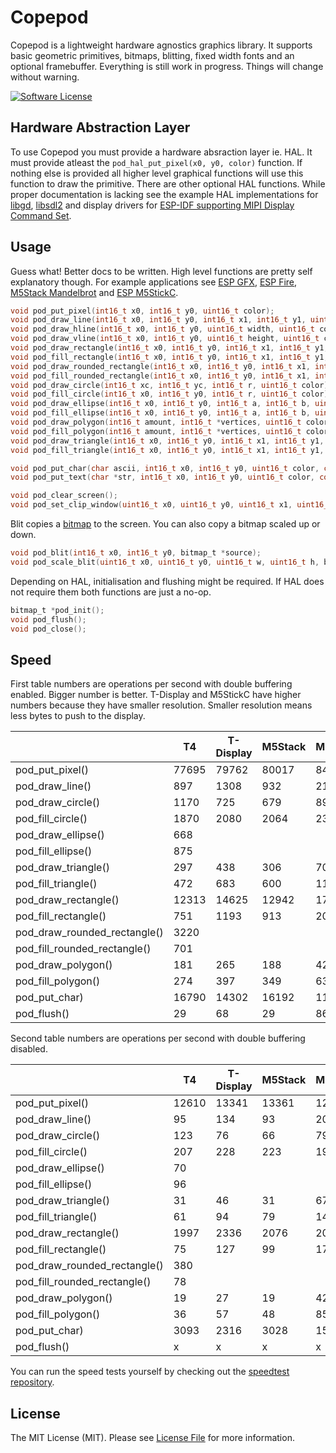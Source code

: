 # Copepod

Copepod is a lightweight hardware agnostics graphics library. It supports basic geometric primitives, bitmaps, blitting, fixed width fonts and an optional framebuffer. Everything is still work in progress. Things will change without warning.

[![Software License](https://img.shields.io/badge/license-MIT-brightgreen.svg?style=flat-square)](LICENSE.md)

## Hardware Abstraction Layer

To use Copepod you must provide a hardware absraction layer ie. HAL. It must provide atleast the `pod_hal_put_pixel(x0, y0, color)` function. If nothing else is provided all higher level graphical functions will use this function to draw the primitive. There are other optional HAL functions. While proper documentation is lacking see the example HAL implementations for [libgd](https://github.com/tuupola/copepod-libgd), [libsdl2](https://github.com/tuupola/copepod-libsdl2) and display drivers for [ESP-IDF supporting MIPI Display Command Set](https://github.com/tuupola/esp_mipi).


## Usage

Guess what! Better docs to be written. High level functions are pretty self explanatory though. For example applications see [ESP GFX](https://github.com/tuupola/esp_gfx), [ESP Fire](https://github.com/tuupola/esp_fire), [M5Stack Mandelbrot](https://github.com/tuupola/esp-examples/tree/master/014-mandelbrot) and [ESP M5StickC](https://github.com/tuupola/esp_m5stick).

```c
void pod_put_pixel(int16_t x0, int16_t y0, uint16_t color);
void pod_draw_line(int16_t x0, int16_t y0, int16_t x1, int16_t y1, uint16_t color);
void pod_draw_hline(int16_t x0, int16_t y0, uint16_t width, uint16_t color);
void pod_draw_vline(int16_t x0, int16_t y0, uint16_t height, uint16_t color);
void pod_draw_rectangle(int16_t x0, int16_t y0, int16_t x1, int16_t y1, uint16_t color);
void pod_fill_rectangle(int16_t x0, int16_t y0, int16_t x1, int16_t y1, uint16_t color);
void pod_draw_rounded_rectangle(int16_t x0, int16_t y0, int16_t x1, int16_t y1, int16_t r, uint16_t color);
void pod_fill_rounded_rectangle(int16_t x0, int16_t y0, int16_t x1, int16_t y1, int16_t r, uint16_t color);
void pod_draw_circle(int16_t xc, int16_t yc, int16_t r, uint16_t color);
void pod_fill_circle(int16_t x0, int16_t y0, int16_t r, uint16_t color);
void pod_draw_ellipse(int16_t x0, int16_t y0, int16_t a, int16_t b, uint16_t color);
void pod_fill_ellipse(int16_t x0, int16_t y0, int16_t a, int16_t b, uint16_t color);
void pod_draw_polygon(int16_t amount, int16_t *vertices, uint16_t color);
void pod_fill_polygon(int16_t amount, int16_t *vertices, uint16_t color);
void pod_draw_triangle(int16_t x0, int16_t y0, int16_t x1, int16_t y1, int16_t x2, int16_t y2, uint16_t color);
void pod_fill_triangle(int16_t x0, int16_t y0, int16_t x1, int16_t y1, int16_t x2, int16_t y2, uint16_t color);

void pod_put_char(char ascii, int16_t x0, int16_t y0, uint16_t color, const char font[][8]);
void pod_put_text(char *str, int16_t x0, int16_t y0, uint16_t color, const char font[][8]);

void pod_clear_screen();
void pod_set_clip_window(uint16_t x0, uint16_t y0, uint16_t x1, uint16_t y1);

```

Blit copies a [bitmap](https://github.com/tuupola/copepod/blob/master/bitmap.c) to the screen. You can also copy a bitmap scaled up or down.

```c
void pod_blit(int16_t x0, int16_t y0, bitmap_t *source);
void pod_scale_blit(uint16_t x0, uint16_t y0, uint16_t w, uint16_t h, bitmap_t *source);
```

Depending on HAL, initialisation and flushing might be required. If HAL does not require them both functions are just a no-op.

```c
bitmap_t *pod_init();
void pod_flush();
void pod_close();
```

## Speed

 First table numbers are operations per second with double buffering enabled. Bigger number is better. T-Display and M5StickC have higher numbers because they have smaller resolution. Smaller resolution means less bytes to push to the display.

|                              | T4    | T-Display | M5Stack | M5StickC |
|------------------------------|-------|-----------|---------|----------|
| pod_put_pixel()              | 77695 | 79762     | 80017   | 84496    |
| pod_draw_line()              | 897   | 1308      | 932     | 2107     |
| pod_draw_circle()            | 1170  | 725       | 679     | 891      |
| pod_fill_circle()            | 1870  | 2080      | 2064    | 2325     |
| pod_draw_ellipse()           | 668   |           |         |          |
| pod_fill_ellipse()           | 875   |           |         |          |
| pod_draw_triangle()          | 297   | 438       | 306     | 707      |
| pod_fill_triangle()          | 472   | 683       | 600     | 1104     |
| pod_draw_rectangle()         | 12313 | 14625     | 12942   | 17703    |
| pod_fill_rectangle()         | 751   | 1193      | 913     | 2031     |
| pod_draw_rounded_rectangle() | 3220  |           |         |          |
| pod_fill_rounded_rectangle() | 701   |           |         |          |
| pod_draw_polygon()           | 181   | 265       | 188     | 425      |
| pod_fill_polygon()           | 274   | 397       | 349     | 633      |
| pod_put_char)                | 16790 | 14302     | 16192   | 11656    |
| pod_flush()                  | 29    | 68        | 29      | 86       |

Second table numbers are operations per second with double buffering disabled.

|                              | T4    | T-Display | M5Stack | M5StickC |
|------------------------------|-------|-----------|---------|----------|
| pod_put_pixel()              | 12610 | 13341     | 13361   | 12324    |
| pod_draw_line()              | 95    | 134       | 93      | 203      |
| pod_draw_circle()            | 123   | 76        | 66      | 79       |
| pod_fill_circle()            | 207   | 228       | 223     | 197      |
| pod_draw_ellipse()           | 70    |           |         |          |
| pod_fill_ellipse()           | 96    |           |         |          |
| pod_draw_triangle()          | 31    | 46        | 31      | 67       |
| pod_fill_triangle()          | 61    | 94        | 79      | 141      |
| pod_draw_rectangle()         | 1997  | 2336      | 2076    | 2092     |
| pod_fill_rectangle()         | 75    | 127       | 99      | 171      |
| pod_draw_rounded_rectangle() | 380   |           |         |          |
| pod_fill_rounded_rectangle() | 78    |           |         |          |
| pod_draw_polygon()           | 19    | 27        | 19      | 42       |
| pod_fill_polygon()           | 36    | 57        | 48      | 85       |
| pod_put_char)                | 3093  | 2316      | 3028    | 1585     |
| pod_flush()                  | x     | x         | x       | x        |

You can run the speed tests yourself by checking out the [speedtest repository](https://github.com/tuupola/esp_gfx).

## License

The MIT License (MIT). Please see [License File](LICENSE.md) for more information.
